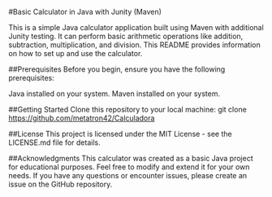 #Basic Calculator in Java with Junity (Maven)

This is a simple Java calculator application built using Maven with additional Junity testing. It can perform basic arithmetic operations like addition, subtraction, multiplication, and division. This README provides information on how to set up and use the calculator.

##Prerequisites
Before you begin, ensure you have the following prerequisites:

Java installed on your system.
Maven installed on your system.

##Getting Started
Clone this repository to your local machine:
git clone https://github.com/metatron42/Calculadora

##License
This project is licensed under the MIT License - see the LICENSE.md file for details.

##Acknowledgments
This calculator was created as a basic Java project for educational purposes.
Feel free to modify and extend it for your own needs.
If you have any questions or encounter issues, please create an issue on the GitHub repository.
